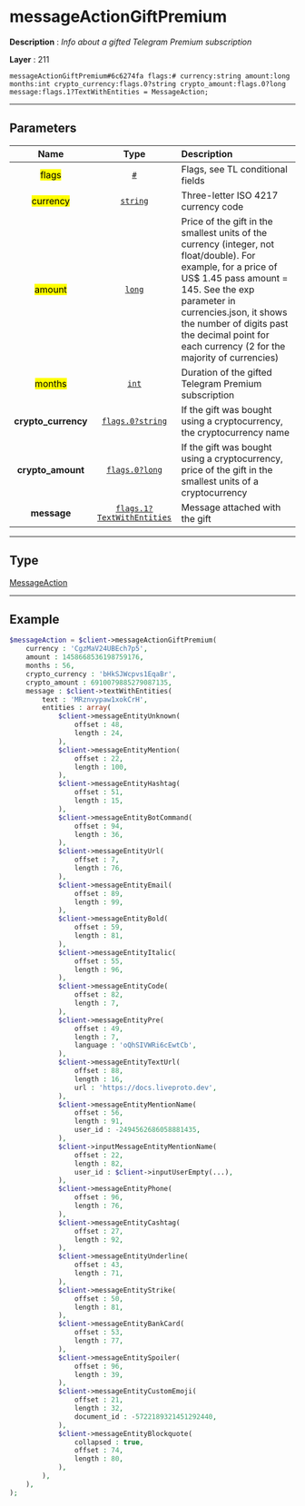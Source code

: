 # messageActionGiftPremium

**Description** : *Info about a gifted Telegram Premium subscription*

**Layer** : 211

```tl
messageActionGiftPremium#6c6274fa flags:# currency:string amount:long months:int crypto_currency:flags.0?string crypto_amount:flags.0?long message:flags.1?TextWithEntities = MessageAction;
```

---

## Parameters

| Name | Type | Description |
| :---: | :---: | :--- |
| <mark>flags</mark> | [`#`](type/#) | Flags, see TL conditional fields |
| <mark>currency</mark> | [`string`](type/string) | Three-letter ISO 4217 currency code |
| <mark>amount</mark> | [`long`](type/long) | Price of the gift in the smallest units of the currency (integer, not float/double). For example, for a price of US$ 1.45 pass amount = 145. See the exp parameter in currencies.json, it shows the number of digits past the decimal point for each currency (2 for the majority of currencies) |
| <mark>months</mark> | [`int`](type/int) | Duration of the gifted Telegram Premium subscription |
| **crypto_currency** | [`flags.0?string`](type/string) | If the gift was bought using a cryptocurrency, the cryptocurrency name |
| **crypto_amount** | [`flags.0?long`](type/long) | If the gift was bought using a cryptocurrency, price of the gift in the smallest units of a cryptocurrency |
| **message** | [`flags.1?TextWithEntities`](type/TextWithEntities) | Message attached with the gift |

---

## Type

[MessageAction](type/MessageAction)

---

## Example

```php
$messageAction = $client->messageActionGiftPremium(
	currency : 'CgzMaV24UBEch7p5',
	amount : 1458668536198759176,
	months : 56,
	crypto_currency : 'bHkSJWcpvs1EqaBr',
	crypto_amount : 6910079885279087135,
	message : $client->textWithEntities(
		text : 'MRznvypaw1xokCrH',
		entities : array(
			$client->messageEntityUnknown(
				offset : 48,
				length : 24,
			),
			$client->messageEntityMention(
				offset : 22,
				length : 100,
			),
			$client->messageEntityHashtag(
				offset : 51,
				length : 15,
			),
			$client->messageEntityBotCommand(
				offset : 94,
				length : 36,
			),
			$client->messageEntityUrl(
				offset : 7,
				length : 76,
			),
			$client->messageEntityEmail(
				offset : 89,
				length : 99,
			),
			$client->messageEntityBold(
				offset : 59,
				length : 81,
			),
			$client->messageEntityItalic(
				offset : 55,
				length : 96,
			),
			$client->messageEntityCode(
				offset : 82,
				length : 7,
			),
			$client->messageEntityPre(
				offset : 49,
				length : 7,
				language : 'oQhSIVWRi6cEwtCb',
			),
			$client->messageEntityTextUrl(
				offset : 88,
				length : 16,
				url : 'https://docs.liveproto.dev',
			),
			$client->messageEntityMentionName(
				offset : 56,
				length : 91,
				user_id : -2494562686058881435,
			),
			$client->inputMessageEntityMentionName(
				offset : 22,
				length : 82,
				user_id : $client->inputUserEmpty(...),
			),
			$client->messageEntityPhone(
				offset : 96,
				length : 76,
			),
			$client->messageEntityCashtag(
				offset : 27,
				length : 92,
			),
			$client->messageEntityUnderline(
				offset : 43,
				length : 71,
			),
			$client->messageEntityStrike(
				offset : 50,
				length : 81,
			),
			$client->messageEntityBankCard(
				offset : 53,
				length : 77,
			),
			$client->messageEntitySpoiler(
				offset : 96,
				length : 39,
			),
			$client->messageEntityCustomEmoji(
				offset : 21,
				length : 32,
				document_id : -5722189321451292440,
			),
			$client->messageEntityBlockquote(
				collapsed : true,
				offset : 74,
				length : 80,
			),
		),
	),
);
```